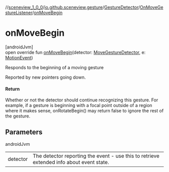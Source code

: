 //[sceneview_1_0_0](../../../../index.md)/[io.github.sceneview.gesture](../../index.md)/[GestureDetector](../index.md)/[OnMoveGestureListener](index.md)/[onMoveBegin](on-move-begin.md)

# onMoveBegin

[androidJvm]\
open override fun [onMoveBegin](on-move-begin.md)(detector: [MoveGestureDetector](../../-move-gesture-detector/index.md), e: [MotionEvent](https://developer.android.com/reference/kotlin/android/view/MotionEvent.html))

Responds to the beginning of a moving gesture

Reported by new pointers going down.

#### Return

Whether or not the detector should continue recognizing this gesture. For example, if a gesture is beginning with a focal point outside of a region where it makes sense, onRotateBegin() may return false to ignore the rest of the gesture.

## Parameters

androidJvm

| | |
|---|---|
| detector | The detector reporting the event - use this to retrieve extended info about event state. |
